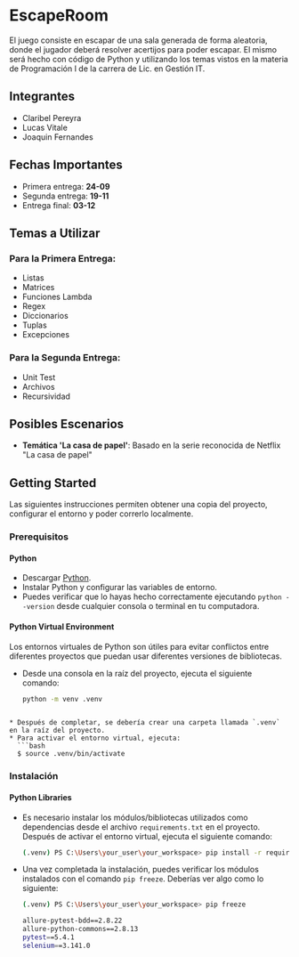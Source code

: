 # EscapeRoom

El juego consiste en escapar de una sala generada de forma aleatoria, donde el jugador deberá resolver acertijos para poder escapar. El mismo será hecho con código de Python y utilizando los temas vistos en la materia de Programación I de la carrera de Lic. en Gestión IT.

## Integrantes
* Claribel Pereyra
* Lucas Vitale
* Joaquin Fernandes

## Fechas Importantes
* Primera entrega: **24-09**
* Segunda entrega: **19-11**
* Entrega final: **03-12**

## Temas a Utilizar

### Para la Primera Entrega:
* Listas
* Matrices
* Funciones Lambda
* Regex
* Diccionarios
* Tuplas
* Excepciones

### Para la Segunda Entrega:
* Unit Test
* Archivos
* Recursividad

## Posibles Escenarios
* **Temática 'La casa de papel'**: Basado en la serie reconocida de Netflix "La casa de papel"

## Getting Started

Las siguientes instrucciones permiten obtener una copia del proyecto, configurar el entorno y poder correrlo localmente.

### Prerequisitos

#### Python
* Descargar [Python](https://www.python.org/downloads/).
* Instalar Python y configurar las variables de entorno.
* Puedes verificar que lo hayas hecho correctamente ejecutando `python --version` desde cualquier consola o terminal en tu computadora.

#### Python Virtual Environment
Los entornos virtuales de Python son útiles para evitar conflictos entre diferentes proyectos que puedan usar diferentes versiones de bibliotecas.

* Desde una consola en la raíz del proyecto, ejecuta el siguiente comando:
  ```bash
  python -m venv .venv
```

* Después de completar, se debería crear una carpeta llamada `.venv` en la raíz del proyecto.
* Para activar el entorno virtual, ejecuta:
  ```bash
  $ source .venv/bin/activate
  ```

### Instalación

#### Python Libraries
* Es necesario instalar los módulos/bibliotecas utilizados como dependencias desde el archivo `requirements.txt` en el proyecto. Después de activar el entorno virtual, ejecuta el siguiente comando:
  ```bash
  (.venv) PS C:\Users\your_user\your_workspace> pip install -r requirements.txt
  ```

* Una vez completada la instalación, puedes verificar los módulos instalados con el comando `pip freeze`. Deberías ver algo como lo siguiente:
  ```bash
  (.venv) PS C:\Users\your_user\your_workspace> pip freeze
  
  allure-pytest-bdd==2.8.22
  allure-python-commons==2.8.13
  pytest==5.4.1
  selenium==3.141.0
 ```